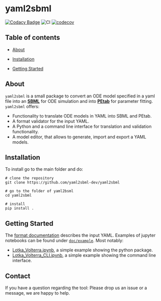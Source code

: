 # yaml2sbml

[![Codacy Badge](https://app.codacy.com/project/badge/Grade/dc25c9a84ba54710bbb23a6e08ab5d22)](https://www.codacy.com/manual/martamatos/yaml2sbml/dashboard?utm_source=github.com&amp;utm_medium=referral&amp;utm_content=yaml2sbml-dev/yaml2sbml&amp;utm_campaign=Badge_Grade)
![CI](https://github.com/yannikschaelte/yaml2sbml/workflows/CI/badge.svg)
[![codecov](https://codecov.io/gh/yannikschaelte/yaml2sbml/branch/master/graph/badge.svg?token=AORT3GREQJ)](https://codecov.io/gh/yannikschaelte/yaml2sbml)

## Table of contents

* [About](#about)

* [Installation](#installation)

* [Getting Started](#getting-started)

## About

`yaml2sbml` is a small package to convert an ODE model specified in a yaml file into an 
[**SBML**](http://www.sbml.org/) for ODE simulation and into 
[**PEtab**](https://github.com/martamatos/yaml2sbml) for parameter fitting. `yaml2sbml` offers:

* Functionality to translate ODE models in YAML into SBML and PEtab.
* A format validator for the input YAML.
* A Python and a command line interface for translation and validation functionality.
* A model editor, that allows to generate, import and export a YAML models.

## Installation

To install go to the main folder and do:

```shell
# clone the repository
git clone https://github.com/yaml2sbml-dev/yaml2sbml

# go to the folder of yaml2bsml
cd yaml2sbml 

# install
pip install .
```

## Getting Started

The [format documentation](doc/format_documentation.md) describes the input YAML. 
Examples of jupyter notebooks can be found under [`doc/example`](doc/example). 
Most notably:
* [Lotka_Volterra.ipynb](dox/examples/Lotka_Volterra_python/Lotka_Volterra.ipynb), a simple example showing the python package.
* [Lotka_Volterra_CLI.ipynb](dox/examples/Lotka_Volterra_/Lotka_Volterra_CLI.ipynb), a simple example showing the command line interface.


## Contact
If you have a question regarding the tool: Please drop us an issue or a message, we are happy to help.
